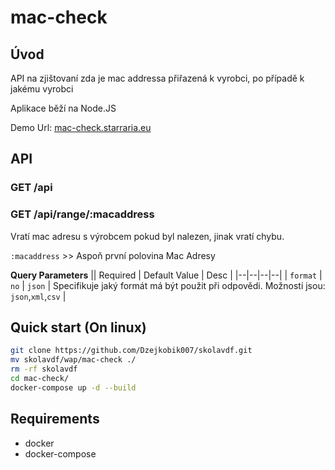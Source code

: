 # **mac-check**

## Úvod

API na zjištovaní zda je mac addressa přiřazená k vyrobci, po případě k jakému vyrobci

Aplikace běží na Node.JS

Demo Url: [mac-check.starraria.eu](https://mac-check.starraria.eu)

## API

### GET /api

### GET /api/range/:macaddress

Vratí mac adresu s výrobcem pokud byl nalezen, jinak vratí chybu.

`:macaddress` >> Aspoň první polovina Mac Adresy

**Query Parameters**
|| Required | Default Value | Desc |
|--|--|--|--|
| `format` | `no` | `json` | Specifikuje jaký formát má být použit při odpovědi. Možnosti jsou: `json`,`xml`,`csv` |

## Quick start (On linux)
```bash
git clone https://github.com/Dzejkobik007/skolavdf.git
mv skolavdf/wap/mac-check ./
rm -rf skolavdf
cd mac-check/
docker-compose up -d --build
```

## Requirements
- docker 
- docker-compose
